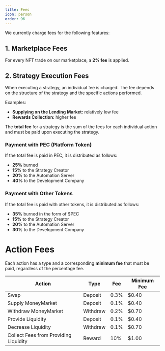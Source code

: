 ```yaml
---
title: Fees
icon: person
order: 96
---
```


We currently charge fees for the following features:

## 1. Marketplace Fees

For every NFT trade on our marketplace, a **2% fee** is applied.

## 2. Strategy Execution Fees

When executing a strategy, an individual fee is charged. The fee depends on the structure of the strategy and the specific actions performed.

Examples:

- **Supplying on the Lending Market:** relatively low fee
- **Rewards Collection:** higher fee

The **total fee** for a strategy is the sum of the fees for each individual action and must be paid upon executing the strategy.

### Payment with PEC (Platform Token)

If the total fee is paid in PEC, it is distributed as follows:

- **25%** burned
- **15%** to the Strategy Creator
- **20%** to the Automation Server
- **40%** to the Development Company

### Payment with Other Tokens

If the total fee is paid with other tokens, it is distributed as follows:

- **35%** burned in the form of $PEC
- **15%** to the Strategy Creator
- **20%** to the Automation Server
- **30%** to the Development Company

# Action Fees

Each action has a type and a corresponding **minimum fee** that must be paid, regardless of the percentage fee.

| Action                                | Type     | Fee  | Minimum Fee |
| ------------------------------------- | -------- | ---- | ----------- |
| Swap                                  | Deposit  | 0.3% | $0.40       |
| Supply MoneyMarket                    | Deposit  | 0.1% | $0.40       |
| Withdraw MoneyMarket                  | Withdraw | 0.2% | $0.70       |
| Provide Liquidity                     | Deposit  | 0.1% | $0.40       |
| Decrease Liquidity                    | Withdraw | 0.1% | $0.70       |
| Collect Fees from Providing Liquidity | Reward   | 10%  | $1.00       |
